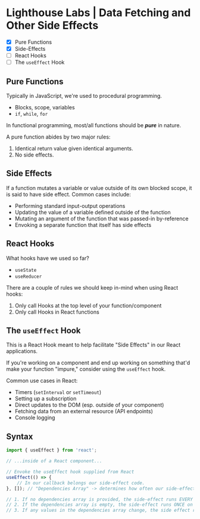 # Lighthouse Labs | Data Fetching and Other Side Effects

* [X] Pure Functions
* [X] Side-Effects
* [ ] React Hooks
* [ ] The `useEffect` Hook

## Pure Functions

Typically in JavaScript, we're used to procedural programming.
* Blocks, scope, variables
* `if`, `while`, `for`

In functional programming, most/all functions should be ***pure*** in nature.

A pure function abides by two major rules:
1. Identical return value given identical arguments.
2. No side effects.

## Side Effects

If a function mutates a variable or value outside of its own blocked scope, it is said to have side effect. Common cases include:

* Performing standard input-output operations
* Updating the value of a variable defined outside of the function
* Mutating an argument of the function that was passed-in by-reference
* Envoking a separate function that itself has side effects

## React Hooks

What hooks have we used so far?
* `useState`
* `useReducer`

There are a couple of rules we should keep in-mind when using React hooks:
1. Only call Hooks at the top level of your function/component
2. Only call Hooks in React functions

## The `useEffect` Hook

This is a React Hook meant to help facilitate "Side Effects" in our React applications.

If you're working on a component and end up working on something that'd make your function "impure," consider using the `useEffect` hook.

Common use cases in React:
* Timers (`setInterval` or `setTimeout`)
* Setting up a subscription
* Direct updates to the DOM (esp. outside of your component)
* Fetching data from an external resource (API endpoints)
* Console logging

## Syntax

```js
import { useEffect } from 'react';

// ...inside of a React component...

// Envoke the useEffect hook supplied from React
useEffect(() => {
    // In our callback belongs our side-effect code.
}, []); // "Dependencies Array" -> determines how often our side-effect code runs.

// 1. If no dependencies array is provided, the side-effect runs EVERY render
// 2. If the dependencies array is empty, the side-effect runs ONCE on first render
// 3. If any values in the dependencies array change, the side effect runs again
```
